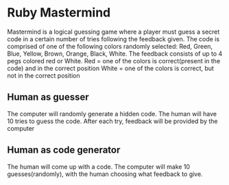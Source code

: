 # Ruby Mastermind
Mastermind is a logical guessing game where a player must guess a secret code in a certain number of tries following the feedback given. 
The code is comprised of one of the following colors randomly selected: Red, Green, Blue, Yellow, Brown, Orange, Black, White.
The feedback consists of up to 4 pegs colored red or White.
Red = one of the colors is correct(present in the code) and in the correct position
White = one of the colors is correct, but not in the correct position

## Human as guesser
The computer will randomly generate a hidden code. The human will have 10 tries to guess the code. After each try, feedback will be provided by the computer

## Human as code generator
The human will come up with a code. The computer will make 10 guesses(randomly), with the human choosing what feedback to give.

